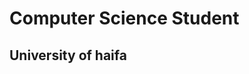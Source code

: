 # Computer Science Student
## University of haifa
<!---
Jerryaa98/Jerryaa98 is a ✨ special ✨ repository because its `README.md` (this file) appears on your GitHub profile.
You can click the Preview link to take a look at your changes.
--->
